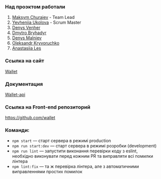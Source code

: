 ### Над проэктом работали

1. <a href ="https://github.com/MaksymChuraiev">Maksym Churaiev</a> - Team Lead
2. <a href = "https://github.com/Ye2212">Yevheniia Ukolova</a> - Scrum Master
3. <a href= "https://github.com/VenjaVenja">Denys Venher</a>
4. <a href = "https://github.com/AKdimka">Dmytro Bryhadyr</a>
5. <a href = "https://github.com/DenisMalv">Denys Malniev</a>
6. <a href = "https://github.com/aleksandr-krivoruchko">Oleksandr
   Kryvoruchko</a>
7. <a href = "https://github.com/AnastasiaLes">Anastasiia Les</a>

### Ссылка на сайт

<a href ="https://team-project-wallet.netlify.app/">Wallet</a>

### Документация

<a href ="https://wallet-server-api.herokuapp.com/api-docs/">Wallet-api</a>

### Ссылка на Front-end репозиторий

<a href ="https://github.com/MaksymChuraiev/team-project-wallet">https://github.com/wallet</a>

### Команди:

- `npm start` &mdash; старт сервера в режимі production
- `npm run start:dev` &mdash; старт сервера в режимі розробки (development)
- `npm run lint` &mdash; запустити виконання перевірки коду з eslint, необхідно виконувати перед кожним PR та виправляти всі помилки лінтера
- `npm lint:fix` &mdash; та ж перевірка лінтера, але з автоматичними виправленнями простих помилок
